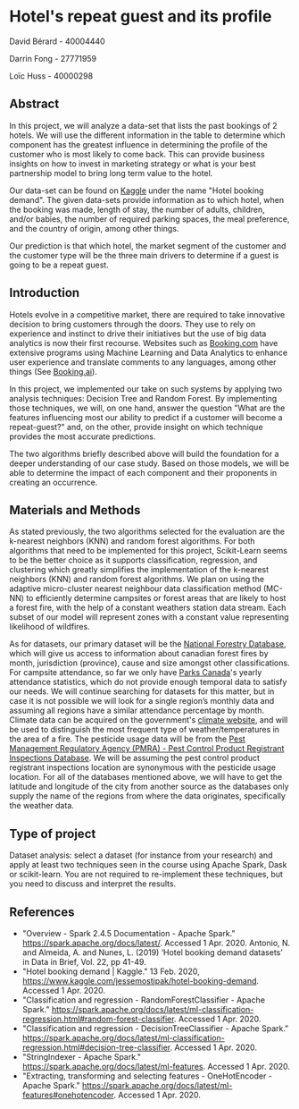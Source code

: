 # Hotel's repeat guest and its profile
David Bérard - 40004440

Darrin Fong - 27771959 

Loïc Huss - 40000298 

## Abstract
In this project, we will analyze a data-set that lists the past bookings of 2 hotels. We will use the different information in the table to determine which component has the greatest influence in determining the profile of the customer who is most likely to come back. This can provide business insights on how to invest in marketing strategy or what is your best partnership model to bring long term value to the hotel.

Our data-set can be found on [Kaggle](https://www.kaggle.com/) under the name "Hotel booking demand". The given data-sets provide information as to which hotel, when the booking was made, length of stay, the number of adults, children, and/or babies, the number of required parking spaces, the meal preference, and the country of origin, among other things.

Our prediction is that which hotel, the market segment of the customer and the customer type will be the three main drivers to determine if a guest is going to be a repeat guest.

## Introduction

Hotels evolve in a competitive market, there are required to take innovative decision to bring customers through the doors. They use to rely on experience and instinct to drive their initiatives but the use of big data analytics is now their first recourse. Websites such as [Booking.com](https://www.booking.com/) have extensive programs using Machine Learning and Data Analytics to enhance user experience and translate comments to any languages, among other things (See [Booking.ai](https://booking.ai/)).

In this project, we implemented our take on such systems by applying two analysis techniques: Decision Tree and Random Forest. By implementing those techniques, we will, on one hand, answer the question "What are the features influencing most our ability to predict if a customer will become a repeat-guest?" and, on the other, provide insight on which technique provides the most accurate predictions.

The two algorithms briefly described above will build the foundation for a deeper understanding of our case study. Based on those models, we will be able to determine the impact of each component and their proponents in creating an occurrence.   

## Materials and Methods

As stated previously, the two algorithms selected for the evaluation are the k-nearest neighbors (KNN) and random forest algorithms. For both algorithms that need to be implemented for this project, Scikit-Learn seems to be the better choice as it supports classification, regression, and clustering which greatly simplifies the implementation of the k-nearest neighbors (KNN) and random forest algorithms. We plan on using the adaptive micro-cluster nearest neighbour data classification method (MC-NN) to efficiently determine campsites or forest areas that are likely to host a forest fire, with the help of a constant weathers station data stream. Each subset of our model will represent zones with a constant value representing likelihood of wildfires.


As for datasets, our primary dataset will be the [National Forestry Database](http://www.nfdp.ccfm.org/en/data/fires.php), which will give us access to information about canadian forest fires by month, jurisdiction (province), cause and size amongst other classifications.
For campsite attendance, so far we only have [Parks Canada](https://www.pc.gc.ca/en/docs/pc/attend/table2)'s yearly attendance statistics, which do not provide enough temporal data to satisfy our needs. We will continue searching for datasets for this matter, but in case it is not possible we will look for a single region’s monthly data and assuming all regions have a similar attendance percentage by month.
Climate data can be acquired on the government's [climate website](https://climate.weather.gc.ca/historical_data/search_historic_data_e.html), and will be used to distinguish the most frequent type of weather/temperatures in the area of a fire.
The pesticide usage data will be from the [Pest Management Regulatory Agency (PMRA) - Pest Control Product Registrant Inspections Database](https://open.canada.ca/data/en/dataset/5d379500-64ab-4bc4-9b4e-ab6f9cbcc695). We will be assuming the pest control product registrant inspections location are synonymous with the pesticide usage location.
For all of the databases mentioned above, we will have to get the latitude and longitude of the city from another source as the databases only supply the name of the regions from where the data originates, specifically the weather data. 

## Type of project
Dataset analysis: select a dataset (for instance from your research) and apply at least two techniques seen in the course using Apache Spark, Dask or scikit-learn. You are not required to re-implement these techniques, but you need to discuss and interpret the results.

## References
- "Overview - Spark 2.4.5 Documentation - Apache Spark." https://spark.apache.org/docs/latest/. Accessed 1 Apr. 2020. Antonio, N. and Almeida, A. and Nunes, L. (2019) ‘Hotel booking demand datasets’ in Data in Brief, Vol. 22, pp 41-49. 
- "Hotel booking demand | Kaggle." 13 Feb. 2020, https://www.kaggle.com/jessemostipak/hotel-booking-demand. Accessed 1 Apr. 2020.
- "Classification and regression - RandomForestClassifier - Apache Spark." https://spark.apache.org/docs/latest/ml-classification-regression.html#random-forest-classifier. Accessed 1 Apr. 2020.
- "Classification and regression - DecisionTreeClassifier - Apache Spark." https://spark.apache.org/docs/latest/ml-classification-regression.html#decision-tree-classifier. Accessed 1 Apr. 2020.
- "StringIndexer - Apache Spark." https://spark.apache.org/docs/latest/ml-features. Accessed 1 Apr. 2020.
- "Extracting, transforming and selecting features - OneHotEncoder - Apache Spark." https://spark.apache.org/docs/latest/ml-features#onehotencoder. Accessed 1 Apr. 2020. 
